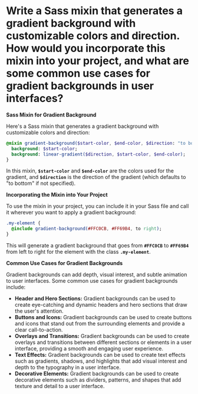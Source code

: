 # Write a Sass mixin that generates a gradient background with customizable colors and direction. How would you incorporate this mixin into your project, and what are some common use cases for gradient backgrounds in user interfaces?

**Sass Mixin for Gradient Background**

Here's a Sass mixin that generates a gradient background with customizable colors and direction:

```sass
@mixin gradient-background($start-color, $end-color, $direction: "to bottom") {
  background: $start-color;
  background: linear-gradient($direction, $start-color, $end-color);
}
```

In this mixin, **`$start-color`** and **`$end-color`** are the colors used for the gradient, and **`$direction`** is the direction of the gradient (which defaults to "to bottom" if not specified).

**Incorporating the Mixin into Your Project**

To use the mixin in your project, you can include it in your Sass file and call it wherever you want to apply a gradient background:

```sass
.my-element {
  @include gradient-background(#FFC0CB, #FF69B4, to right);
}
```

This will generate a gradient background that goes from **`#FFC0CB`** to **`#FF69B4`** from left to right for the element with the class **`.my-element`**.

**Common Use Cases for Gradient Backgrounds**

Gradient backgrounds can add depth, visual interest, and subtle animation to user interfaces. Some common use cases for gradient backgrounds include:

- **Header and Hero Sections:** Gradient backgrounds can be used to create eye-catching and dynamic headers and hero sections that draw the user's attention.
- **Buttons and Icons:** Gradient backgrounds can be used to create buttons and icons that stand out from the surrounding elements and provide a clear call-to-action.
- **Overlays and Transitions:** Gradient backgrounds can be used to create overlays and transitions between different sections or elements in a user interface, providing a smooth and engaging user experience.
- **Text Effects:** Gradient backgrounds can be used to create text effects such as gradients, shadows, and highlights that add visual interest and depth to the typography in a user interface.
- **Decorative Elements:** Gradient backgrounds can be used to create decorative elements such as dividers, patterns, and shapes that add texture and detail to a user interface.